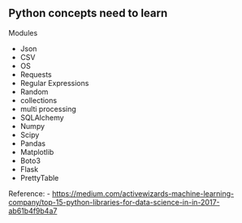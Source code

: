 ## Python concepts need to learn


Modules
  - Json
  - CSV
  - OS
  - Requests
  - Regular Expressions
  - Random
  - collections
  - multi processing
  - SQLAlchemy
  - Numpy
  - Scipy
  - Pandas
  - Matplotlib
  - Boto3
  - Flask
  - PrettyTable
  
  Reference: 
    - https://medium.com/activewizards-machine-learning-company/top-15-python-libraries-for-data-science-in-in-2017-ab61b4f9b4a7
